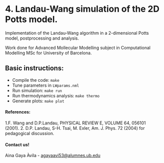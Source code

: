 # 4. Landau-Wang simulation of the 2D Potts model.

Implementation of the Landau-Wang algorithm in a 2-dimensional Potts model, postprocessing and analysis.

Work done for Advanced Mollecular Modelling subject in Computational Modelling MSc for University of Barcelona.

## Basic instructions:

- Compile the code: `make`
- Tune parameters in `LWparams.nml`
- Run simulation: `make run`
- Run thermodynamics analysis: `make thermo`
- Generate plots: `make plot`

#### References:

1.F. Wang and D.P.Landau, PHYSICAL REVIEW E, VOLUME 64, 056101 (2001).
2. D.P. Landau, S-H. Tsai, M. Exler, Am. J. Phys. 72 (2004) for pedagogical discussion.

#### Contact us!
Aina Gaya Àvila - agayaavi53@alumnes.ub.edu
